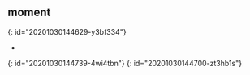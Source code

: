 ## moment
{: id="20201030144629-y3bf334"}

*
{: id="20201030144739-4wi4tbn"}
{: id="20201030144700-zt3hb1s"}
